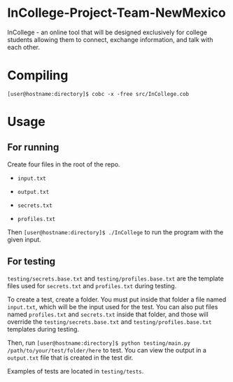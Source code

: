 # InCollege-Project-Team-NewMexico

InCollege - an online tool that will be designed exclusively for college
students allowing them to connect, exchange information, and talk with each
other.

# Compiling

`[user@hostname:directory]$ cobc -x -free src/InCollege.cob`

# Usage

## For running

Create four files in the root of the repo.

- `input.txt`

- `output.txt`

- `secrets.txt`

- `profiles.txt`

Then `[user@hostname:directory]$ ./InCollege` to run the program with the given
input.

## For testing

`testing/secrets.base.txt` and `testing/profiles.base.txt` are the template
files used for `secrets.txt` and `profiles.txt` during testing.

To create a test, create a folder. You must put inside that folder a file named
`input.txt`, which will be the input used for the test. You can also put files
named `profiles.txt` and `secrets.txt` inside that folder, and those will
override the `testing/secrets.base.txt` and `testing/profiles.base.txt`
templates during testing.

Then, run `[user@hostname:directory]$ python testing/main.py
/path/to/your/test/folder/here` to test. You can view the output in a
`output.txt` file that is created in the test dir.

Examples of tests are located in `testing/tests`.
